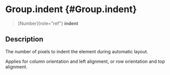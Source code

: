 Group.indent {#Group.indent}
============

> [Number]{role="ref"} **indent**

Description
-----------

The number of pixels to indent the element during automatic layout.

Applies for column orientation and left alignment, or row orientation
and top alignment.
